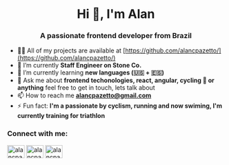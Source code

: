 
<h1 align="center">Hi 👋, I'm Alan</h1>
<h3 align="center">A passionate frontend developer from Brazil</h3>

- 👨‍💻 All of my projects are available at [https://github.com/alancpazetto/](https://github.com/alancpazetto/)
- 🔭 I’m currently **Staff Engineer on Stone Co.**
- 🌱 I’m currently learning **new languages (🇺🇸 + 🇪🇸)**
- 💬 Ask me about **frontend techonologies, react, angular, cycling 🚴 or anything** feel free to get in touch, lets talk about
- 📫 How to reach me **alancpazetto@gmail.com**
- ⚡ Fun fact: **I'm a passionate by cyclism, running and now swiming, I'm currently training for triathlon**


<h3 align="left">Connect with me:</h3>
<p align="left">
<a href="https://twitter.com/alancpazetto" target="blank"><img align="center" src="https://raw.githubusercontent.com/rahuldkjain/github-profile-readme-generator/master/src/images/icons/Social/twitter.svg" alt="alancpazetto" height="30" width="40" /></a>
<a href="https://www.linkedin.com/in/alan-pazetto-4ba17124/" target="blank"><img align="center" src="https://raw.githubusercontent.com/rahuldkjain/github-profile-readme-generator/master/src/images/icons/Social/linked-in-alt.svg" alt="alancpazetto" height="30" width="40" /></a>
<a href="https://instagram.com/alancpazetto" target="blank"><img align="center" src="https://raw.githubusercontent.com/rahuldkjain/github-profile-readme-generator/master/src/images/icons/Social/instagram.svg" alt="alancpazetto" height="30" width="40" /></a>
</p>
